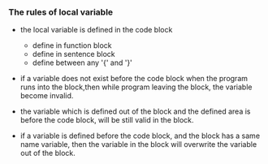 ### The rules of local variable
- the local variable is defined in the code block
	+ define in function block
	+ define in sentence block
	+ define between any '{' and '}'

- if a variable does not exist before the code block when the program runs into the block,then while program leaving the block, the variable become invalid.
- the variable which is defined out of the block and the defined area is before the code block, will be still valid in the block.
- if a variable is defined before the code block, and the block has a same name variable, then the variable in the block will overwrite the variable out of the block. 


